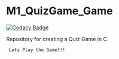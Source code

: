 # M1_QuizGame_Game

[![Codacy Badge](https://api.codacy.com/project/badge/Grade/43fc17ac91c044f2a79d9fefa25c076d)](https://app.codacy.com/gh/KeshavTiwari23/M1_QuizGame_Game?utm_source=github.com&utm_medium=referral&utm_content=KeshavTiwari23/M1_QuizGame_Game&utm_campaign=Badge_Grade_Settings)

Repository for creating a Quiz Game in C.

     Lets Play the Game!!!

